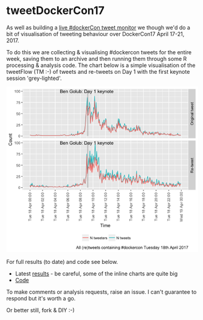 # tweetDockerCon17
As well as building a [live #dockerCon tweet monitor](https://finnian.io/blog/tweetdock-at-dockercon/) we though we'd do a bit of visualisation of tweeting behaviour over DockerCon17 April 17-21, 2017.

To do this we are collecting &amp; visualising #dockercon tweets for the entire week, saving them to an archive and then running them through some R processing & analysis code. The chart below is a simple visualisation of the tweetFlow (TM :-) of tweets and re-tweets on Day 1 with the first keynote session 'grey-lighted'.

![DockerCon Day 1 tweetFlow](day1.png)

For full results (to date) and code see below.

 * Latest [results](tweetDockerCon.html) - be careful, some of the inline charts are quite big
 * [Code](https://github.com/dataknut/tweetDockerCon)
 
To make comments or analysis requests, raise an issue. I can't guarantee to respond but it's worth a go.

Or better still, fork & DIY :-)